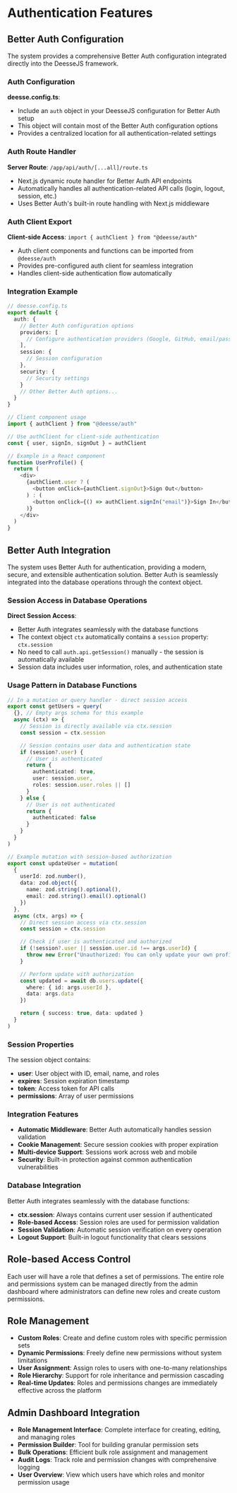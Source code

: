 # Authentication Features

## Better Auth Configuration

The system provides a comprehensive Better Auth configuration integrated directly into the DeesseJS framework.

### Auth Configuration

**deesse.config.ts**:
- Include an `auth` object in your DeesseJS configuration for Better Auth setup
- This object will contain most of the Better Auth configuration options
- Provides a centralized location for all authentication-related settings

### Auth Route Handler

**Server Route**: `/app/api/auth/[...all]/route.ts`
- Next.js dynamic route handler for Better Auth API endpoints
- Automatically handles all authentication-related API calls (login, logout, session, etc.)
- Uses Better Auth's built-in route handling with Next.js middleware

### Auth Client Export

**Client-side Access**: `import { authClient } from "@deesse/auth"`
- Auth client components and functions can be imported from `@deesse/auth`
- Provides pre-configured auth client for seamless integration
- Handles client-side authentication flow automatically

### Integration Example

```typescript
// deesse.config.ts
export default {
  auth: {
    // Better Auth configuration options
    providers: [
      // Configure authentication providers (Google, GitHub, email/password, etc.)
    ],
    session: {
      // Session configuration
    },
    security: {
      // Security settings
    }
    // Other Better Auth options...
  }
}
```

```typescript
// Client component usage
import { authClient } from "@deesse/auth"

// Use authClient for client-side authentication
const { user, signIn, signOut } = authClient

// Example in a React component
function UserProfile() {
  return (
    <div>
      {authClient.user ? (
        <button onClick={authClient.signOut}>Sign Out</button>
      ) : (
        <button onClick={() => authClient.signIn("email")}>Sign In</button>
      )}
    </div>
  )
}
```

## Better Auth Integration

The system uses Better Auth for authentication, providing a modern, secure, and extensible authentication solution. Better Auth is seamlessly integrated into the database operations through the context object.

### Session Access in Database Operations

**Direct Session Access**:
- Better Auth integrates seamlessly with the database functions
- The context object `ctx` automatically contains a `session` property: `ctx.session`
- No need to call `auth.api.getSession()` manually - the session is automatically available
- Session data includes user information, roles, and authentication state

### Usage Pattern in Database Functions

```typescript
// In a mutation or query handler - direct session access
export const getUsers = query(
  {}, // Empty args schema for this example
  async (ctx) => {
    // Session is directly available via ctx.session
    const session = ctx.session

    // Session contains user data and authentication state
    if (session?.user) {
      // User is authenticated
      return {
        authenticated: true,
        user: session.user,
        roles: session.user.roles || []
      }
    } else {
      // User is not authenticated
      return {
        authenticated: false
      }
    }
  }
)

// Example mutation with session-based authorization
export const updateUser = mutation(
  {
    userId: zod.number(),
    data: zod.object({
      name: zod.string().optional(),
      email: zod.string().email().optional()
    })
  },
  async (ctx, args) => {
    // Direct session access via ctx.session
    const session = ctx.session

    // Check if user is authenticated and authorized
    if (!session?.user || session.user.id !== args.userId) {
      throw new Error("Unauthorized: You can only update your own profile")
    }

    // Perform update with authorization
    const updated = await db.users.update({
      where: { id: args.userId },
      data: args.data
    })

    return { success: true, data: updated }
  }
)
```

### Session Properties

The session object contains:
- **user**: User object with ID, email, name, and roles
- **expires**: Session expiration timestamp
- **token**: Access token for API calls
- **permissions**: Array of user permissions

### Integration Features

- **Automatic Middleware**: Better Auth automatically handles session validation
- **Cookie Management**: Secure session cookies with proper expiration
- **Multi-device Support**: Sessions work across web and mobile
- **Security**: Built-in protection against common authentication vulnerabilities

### Database Integration

Better Auth integrates seamlessly with the database functions:
- **ctx.session**: Always contains current user session if authenticated
- **Role-based Access**: Session roles are used for permission validation
- **Session Validation**: Automatic session verification on every operation
- **Logout Support**: Built-in logout functionality that clears sessions

## Role-based Access Control

Each user will have a role that defines a set of permissions. The entire role and permissions system can be managed directly from the admin dashboard where administrators can define new roles and create custom permissions.

## Role Management

- **Custom Roles**: Create and define custom roles with specific permission sets
- **Dynamic Permissions**: Freely define new permissions without system limitations
- **User Assignment**: Assign roles to users with one-to-many relationships
- **Role Hierarchy**: Support for role inheritance and permission cascading
- **Real-time Updates**: Roles and permissions changes are immediately effective across the platform

## Admin Dashboard Integration

- **Role Management Interface**: Complete interface for creating, editing, and managing roles
- **Permission Builder**: Tool for building granular permission sets
- **Bulk Operations**: Efficient bulk role assignment and management
- **Audit Logs**: Track role and permission changes with comprehensive logging
- **User Overview**: View which users have which roles and monitor permission usage